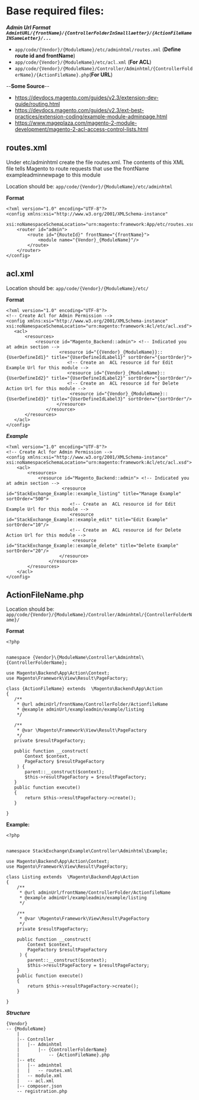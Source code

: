 # Base required files:

***Admin Url Format `AdmintURL/{frontName}/{ControllerFolderInSmalllaetter}/{ActionFileNameINSameLetter}/...`***

- `app/code/{Vendor}/{ModuleName}/etc/adminhtml/routes.xml` (**Define route id  and frontName**)
- `app/code/{Vendor}/{ModuleName}/etc/acl.xml` (**For ACL**)
- `app/code/{Vendor}/{ModuleName}/Controller/Adminhtml/{ControllerFolderName}/{ActionFileName}.php`(**For URL**)

 --**Some Source**-- 
 
 - https://devdocs.magento.com/guides/v2.3/extension-dev-guide/routing.html
 - https://devdocs.magento.com/guides/v2.3/ext-best-practices/extension-coding/example-module-adminpage.html
 - https://www.mageplaza.com/magento-2-module-development/magento-2-acl-access-control-lists.html
 
 
 
## routes.xml

Under etc/adminhtml create the file routes.xml. The contents of this XML file tells Magento to route requests that 
use the frontName exampleadminnewpage to this module

 Location should be: `app/code/{Vendor}/{ModuleName}/etc/adminhtml`
 
**Format**

```
<?xml version="1.0" encoding="UTF-8"?>
<config xmlns:xsi="http://www.w3.org/2001/XMLSchema-instance" 
        xsi:noNamespaceSchemaLocation="urn:magento:framework:App/etc/routes.xsd">
    <router id="admin">
        <route id="{RouteId}" frontName="{frontName}">
            <module name="{Vendor}_{ModuleName}"/>
        </route>
    </router>
</config>
```
  ## acl.xml
  
  Location should be: `app/code/{Vendor}/{ModuleName}/etc/`
  
  
  **Format**
 ``` 
 <?xml version="1.0" encoding="UTF-8"?>
<!-- Create Acl for Admin Permission -->
<config xmlns:xsi="http://www.w3.org/2001/XMLSchema-instance" xsi:noNamespaceSchemaLocation="urn:magento:framework:Acl/etc/acl.xsd">
    <acl>
        <resources>
            <resource id="Magento_Backend::admin"> <!-- Indicated you at admin section -->
                     <resource id="{{Vendor}_{ModuleName}}::{UserDefineId1}" title="{UserDefineIdLabel1}" sortOrder="{sortOrder}">
                        <!-- Create an  ACL resource id for Edit Example Url for this module -->
                        <resource id="{Vendor}_{ModuleName}::{UserDefineId2}" title="{UserDefineIdLabel2}" sortOrder="{sortOrder"/>
                        <!-- Create an  ACL resource id for Delete Action Url for this module -->
                         <resource id="{Vendor}_{ModuleName}::{UserDefineId3}" title="{UserDefineIdLabel3}" sortOrder="{sortOrder"/>
                    </resource>                    
                </resource>
        </resources>
    </acl>
</config>
```

***Example***
```
<?xml version="1.0" encoding="UTF-8"?>
<!-- Create Acl for Admin Permission -->
<config xmlns:xsi="http://www.w3.org/2001/XMLSchema-instance" xsi:noNamespaceSchemaLocation="urn:magento:framework:Acl/etc/acl.xsd">
    <acl>
        <resources>
            <resource id="Magento_Backend::admin"> <!-- Indicated you at admin section -->
                     <resource id="StackExchange_Example::example_listing" title="Manage Example" sortOrder="500">
                        <!-- Create an  ACL resource id for Edit Example Url for this module -->
                        <resource id="StackExchange_Example::example_edit" title="Edit Example" sortOrder="10"/>
                        <!-- Create an  ACL resource id for Delete Action Url for this module -->
                         <resource id="StackExchange_Example::example_delete" title="Delete Example" sortOrder="20"/>
                    </resource>                    
                </resource>
        </resources>
    </acl>
</config>
```
## ActionFileName.php  

 Location should be: `app/code/{Vendor}/{ModuleName}/Controller/Adminhtml/{ControllerFolderName}/`
 
 **Format**
 
 ```
 <?php


namespace {Vendor}\{ModuleName\Controller\Adminhtml\{ControllerFolderName};

use Magento\Backend\App\Action\Context;
use Magento\Framework\View\Result\PageFactory;

class {ActionFileName} extends  \Magento\Backend\App\Action
{
    /**
     * @url adminUrl/frontName/ControllerFolder/ActionfileName
     * @example adminUrl/exampleadmin/example/listing
     */

    /**
     * @var \Magento\Framework\View\Result\PageFactory
     */
    private $resultPageFactory;

    public function __construct(
        Context $context,
        PageFactory $resultPageFactory   
     ) {
        parent::__construct($context);
        $this->resultPageFactory = $resultPageFactory;
    }
    public function execute() 
    {
        return $this->resultPageFactory->create();
    }

}
```

**Example:**

```
<?php


namespace StackExchange\Example\Controller\Adminhtml\Example;

use Magento\Backend\App\Action\Context;
use Magento\Framework\View\Result\PageFactory;

class Listing extends  \Magento\Backend\App\Action
{
    /**
     * @url adminUrl/frontName/ControllerFolder/ActionfileName
     * @example adminUrl/exampleadmin/example/listing
     */

    /**
     * @var \Magento\Framework\View\Result\PageFactory
     */
    private $resultPageFactory;

    public function __construct(
        Context $context,
        PageFactory $resultPageFactory   
     ) {
        parent::__construct($context);
        $this->resultPageFactory = $resultPageFactory;
    }
    public function execute() 
    {
        return $this->resultPageFactory->create();
    }

}
```


 
***Structure***
```
{Vendor}
-- {ModuleName}
    |
    |-- Controller
    |   |-- Adminhtml
    |       |-- {ControllerFolderName}
    |           -- {ActionFileName}.php
    |-- etc
    |   |-- adminhtml
    |   |   -- routes.xml
    |   -- module.xml
    |   -- acl.xml
    |-- composer.json
    -- registration.php
    
 ```
    
  

